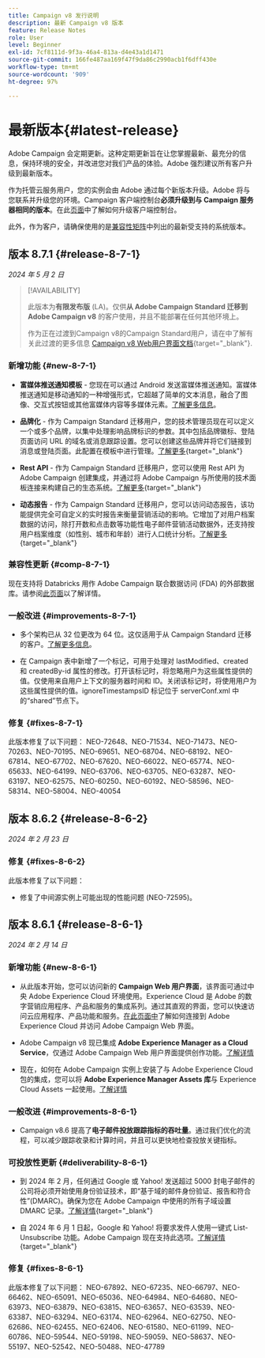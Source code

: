 ```yaml
---
title: Campaign v8 发行说明
description: 最新 Campaign v8 版本
feature: Release Notes
role: User
level: Beginner
exl-id: 7cf8111d-9f3a-46a4-813a-d4e43a1d1471
source-git-commit: 166fe487aa169f47f9da86c2990acb1f6dff430e
workflow-type: tm+mt
source-wordcount: '909'
ht-degree: 97%

---
```


# 最新版本{#latest-release}

Adobe Campaign 会定期更新。这种定期更新旨在让您掌握最新、最充分的信息，保持环境的安全，并改进您对我们产品的体验。Adobe 强烈建议所有客户升级到最新版本。

作为托管云服务用户，您的实例会由 Adobe 通过每个新版本升级。Adobe 将与您联系并升级您的环境。Campaign 客户端控制台&#x200B;**必须升级到与 Campaign 服务器相同的版本**。在此[页面](../start/connect.md#upgrade-ac-console)中了解如何升级客户端控制台。

此外，作为客户，请确保使用的是[兼容性矩阵](compatibility-matrix.md)中列出的最新受支持的系统版本。

## 版本 8.7.1 {#release-8-7-1}

_2024 年 5 月 2 日_

>[!AVAILABILITY]
>
>此版本为&#x200B;**有限发布版** (LA)。仅供&#x200B;**从 Adobe Campaign Standard 迁移到 Adobe Campaign v8** 的客户使用，并且不能部署在任何其他环境上。
>
>作为正在过渡到Campaign v8的Campaign Standard用户，请在中了解有关此过渡的更多信息 [Campaign v8 Web用户界面文档](https://experienceleague.adobe.com/zh-hans/docs/campaign-web/v8/release-notes/acs-migration){target="_blank"}.

### 新增功能 {#new-8-7-1}

* **富媒体推送通知模板** - 您现在可以通过 Android 发送富媒体推送通知。富媒体推送通知是移动通知的一种增强形式，它超越了简单的文本消息，融合了图像、交互式按钮或其他富媒体内容等多媒体元素。[了解更多信息](../send/rich-push.md)。

* **品牌化** - 作为 Campaign Standard 迁移用户，您的技术管理员现在可以定义一个或多个品牌，以集中处理影响品牌标识的参数。其中包括品牌徽标、登陆页面访问 URL 的域名或消息跟踪设置。您可以创建这些品牌并将它们链接到消息或登陆页面。此配置在模板中进行管理。[了解更多](https://experienceleague.adobe.com/docs/experience-cloud/campaign/branding/branding-gs.html?lang=zh-Hans){target="_blank"}

* **Rest API** - 作为 Campaign Standard 迁移用户，您可以使用 Rest API 为 Adobe Campaign 创建集成，并通过将 Adobe Campaign 与所使用的技术面板连接来构建自己的生态系统。[了解更多](https://experienceleague.adobe.com/docs/experience-cloud/campaign/apis/get-started-apis.html?lang=zh-Hans){target="_blank"}

* **动态报告** - 作为 Campaign Standard 迁移用户，您可以访问动态报告，该功能提供完全可自定义的实时报告来衡量营销活动的影响。它增加了对用户档案数据的访问，除打开数和点击数等功能性电子邮件营销活动数据外，还支持按用户档案维度（如性别、城市和年龄）进行人口统计分析。[了解更多](https://experienceleague.adobe.com/docs/experience-cloud/campaign/reporting/get-started-reporting.html?lang=zh-Hans){target="_blank"}

<!--
* **New Enhanced security add-on**: To make your network connection more secure and provide improved security for your resources, Adobe Campaign offers a new Enhanced security add-on, which includes two features: Secure CMK integration and Secure VPN tunneling.
-->

### 兼容性更新 {#comp-8-7-1}

现在支持将 Databricks 用作 Adobe Campaign 联合数据访问 (FDA) 的外部数据库。请参阅[此页面](compatibility-matrix.md#FederatedDataAccessFDA)以了解详情。

### 一般改进 {#improvements-8-7-1}

* 多个架构已从 32 位更改为 64 位。这仅适用于从 Campaign Standard 迁移的客户。[了解更多信息](https://experienceleague.adobe.com/docs/experience-cloud/campaign/technotes/64-bit-tables.html?lang=zh-Hans)。

* 在 Campaign 表中新增了一个标记，可用于处理对 lastModified、created 和 createdBy-id 属性的修改。打开该标记时，将忽略用户为这些属性提供的值。仅使用来自用户上下文的服务器时间和 ID。关闭该标记时，将使用用户为这些属性提供的值。ignoreTimestampsID 标记位于 serverConf.xml 中的“shared”节点下。

### 修复 {#fixes-8-7-1}

此版本修复了以下问题：
NEO-72648、NEO-71534、NEO-71473、NEO-70263、NEO-70195、NEO-69651、NEO-68704、NEO-68192、NEO-67814、NEO-67702、NEO-67620、NEO-66022、NEO-65774、NEO-65633、NEO-64199、NEO-63706、NEO-63705、NEO-63287、NEO-63197、NEO-62575、NEO-60250、NEO-60192、NEO-58596、NEO-58314、NEO-58004、NEO-40054

## 版本 8.6.2 {#release-8-6-2}

_2024 年 2 月 23 日_

### 修复 {#fixes-8-6-2}

此版本修复了以下问题：

* 修复了中间源实例上可能出现的性能问题 (NEO-72595)。

## 版本 8.6.1 {#release-8-6-1}

_2024 年 2 月 14 日_

### 新增功能 {#new-8-6-1}

* 从此版本开始，您可以访问新的 **Campaign Web 用户界面**，该界面可通过中央 Adobe Experience Cloud 环境使用。Experience Cloud 是 Adobe 的数字营销应用程序、产品和服务的集成系列。通过其直观的界面，您可以快速访问云应用程序、产品功能和服务。[在此页面中](campaign-ui.md#ac-web-ui)了解如何连接到 Adobe Experience Cloud 并访问 Adobe Campaign Web 界面。


* Adobe Campaign v8 现已集成 **Adobe Experience Manager as a Cloud Service**，仅通过 Adobe Campaign Web 用户界面提供创作功能。[了解详情](../connect/ac-aem.md)

* 现在，如何在 Adobe Campaign 实例上安装了与 Adobe Experience Cloud 包的集成，您可以将 **Adobe Experience Manager Assets 库**&#x200B;与 Experience Cloud Assets 一起使用。[了解详情](../connect/ac-aem.md#assets-library)

### 一般改进 {#improvements-8-6-1}

* Campaign v8.6 提高了&#x200B;**电子邮件投放跟踪指标的吞吐量**。通过我们优化的流程，可以减少跟踪收录和计算时间，并且可以更快地检查投放关键指标。


### 可投放性更新 {#deliverability-8-6-1}

* 到 2024 年 2 月，任何通过 Google 或 Yahoo! 发送超过 5000 封电子邮件的公司将必须开始使用身份验证技术，即“基于域的邮件身份验证、报告和符合性”(DMARC)。确保为您在 Adobe Campaign 中使用的所有子域设置 DMARC 记录。[了解详情](https://experienceleague.adobe.com/docs/deliverability-learn/deliverability-best-practice-guide/additional-resources/technotes/implement-dmarc.html?lang=zh-Hans){target="_blank"}

* 自 2024 年 6 月 1 日起，Google 和 Yahoo! 将要求发件人使用一键式 List-Unsubscribe 功能。Adobe Campaign 现在支持此选项。[了解详情](https://experienceleague.adobe.com/docs/deliverability-learn/deliverability-best-practice-guide/additional-resources/campaign/acc-technical-recommendations.html?lang=zh-Hans#one-click-list-unsubscribe){target="_blank"}


### 修复 {#fixes-8-6-1}

此版本修复了以下问题：
NEO-67892、NEO-67235、NEO-66797、NEO-66462、NEO-65091、NEO-65036、NEO-64984、NEO-64680、NEO-63973、NEO-63879、NEO-63815、NEO-63657、NEO-63539、NEO-63387、NEO-63294、NEO-63174、NEO-62964、NEO-62750、NEO-62686、NEO-62455、NEO-62406、NEO-61580、NEO-61199、NEO-60786、NEO-59544、NEO-59198、NEO-59059、NEO-58637、NEO-55197、NEO-52542、NEO-50488、NEO-47789